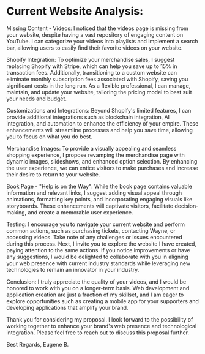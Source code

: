 
# Current Website Analysis:
Missing Content - Videos:
I noticed that the videos page is missing from your website, despite having a vast repository of engaging content on YouTube. I can categorize your videos into playlists and implement a search bar, allowing users to easily find their favorite videos on your website.

Shopify Integration:
To optimize your merchandise sales, I suggest replacing Shopify with Stripe, which can help you save up to 15% in transaction fees. Additionally, transitioning to a custom website can eliminate monthly subscription fees associated with Shopify, saving you significant costs in the long run. As a flexible professional, I can manage, maintain, and update your website, tailoring the pricing model to best suit your needs and budget.

Customizations and Integrations:
Beyond Shopify's limited features, I can provide additional integrations such as blockchain integration, AI integration, and automation to enhance the efficiency of your empire. These enhancements will streamline processes and help you save time, allowing you to focus on what you do best.

Merchandise Images:
To provide a visually appealing and seamless shopping experience, I propose revamping the merchandise page with dynamic images, slideshows, and enhanced option selection. By enhancing the user experience, we can entice visitors to make purchases and increase their desire to return to your website.

Book Page - "Help is on the Way":
While the book page contains valuable information and relevant links, I suggest adding visual appeal through animations, formatting key points, and incorporating engaging visuals like storyboards. These enhancements will captivate visitors, facilitate decision-making, and create a memorable user experience.

Testing:
I encourage you to navigate your current website and perform common actions, such as purchasing tickets, contacting Wayne, or accessing videos. Take note of any challenges or issues encountered during this process. Next, I invite you to explore the website I have created, paying attention to the same actions. If you notice improvements or have any suggestions, I would be delighted to collaborate with you in aligning your web presence with current industry standards while leveraging new technologies to remain an innovator in your industry.

Conclusion:
I truly appreciate the quality of your videos, and I would be honored to work with you on a longer-term basis. Web development and application creation are just a fraction of my skillset, and I am eager to explore opportunities such as creating a mobile app for your supporters and developing applications that amplify your brand.

Thank you for considering my proposal. I look forward to the possibility of working together to enhance your brand's web presence and technological integration. Please feel free to reach out to discuss this proposal further.

Best Regards,
Eugene B.